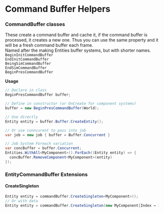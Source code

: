 ﻿
# Command Buffer Helpers

### CommandBuffer classes
These create a command buffer and cache it, if the command buffer is processed, it creates a new one. 
Thus you can use the same property and it will be a fresh command buffer each frame.  
Named after the making Entities buffer systems, but with shorter names.  
`BeginInitCommandBuffer`  
`EndInitCommandBuffer`  
`BeingSimCommandBuffer`  
`EndSimCommandBuffer`  
`BeginPresCommandBuffer`

**Usage**  
```c#
// Declare in class
BeginPresCommandBuffer buffer;

// Define in constructor (or OnCreate for component systems)
buffer = new BeginPresCommandBuffer(World);
```
```c#
// Use directly
Entity entity = buffer.Buffer.CreateEntity();
```
```c#
// Or use conncurent to pass into job
var job = new job { buffer = Buffer.Concurrent }

// Job System Foreach variation
var concBuffer = buffer.Concurrent;
Entities.WithAll<MyComponent>().ForEach((Entity entity) => {
  concBuffer.RemoveComponent<MyComponent>(entity)
});
```

### EntityCommandBuffer Extensions
#### CreateSingleton
```c#
Entity entity = commandBuffer.CreateSingleton<MyComponent>();
// Or with data
Entity entity = commandBuffer.CreateSingleton(new MyComponent{Index = 1});
```
